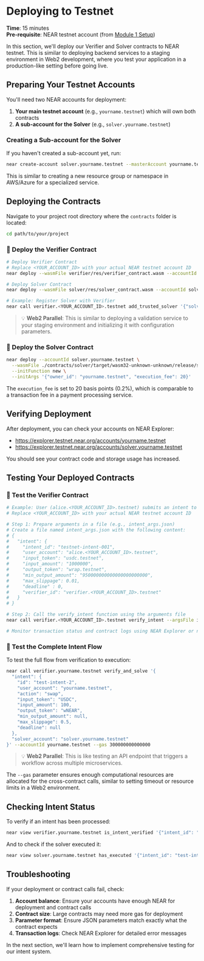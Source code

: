 # Deploying to Testnet

**Time**: 15 minutes  
**Pre-requisite**: NEAR testnet account (from [Module 1 Setup](mdc:../01-introduction/03-setup.md))

In this section, we'll deploy our Verifier and Solver contracts to NEAR testnet. This is similar to deploying backend services to a staging environment in Web2 development, where you test your application in a production-like setting before going live.

## Preparing Your Testnet Accounts

You'll need two NEAR accounts for deployment:

1. **Your main testnet account** (e.g., `yourname.testnet`) which will own both contracts
2. **A sub-account for the Solver** (e.g., `solver.yourname.testnet`)

### Creating a Sub-account for the Solver

If you haven't created a sub-account yet, run:

```bash
near create-account solver.yourname.testnet --masterAccount yourname.testnet --initialBalance 5
```

This is similar to creating a new resource group or namespace in AWS/Azure for a specialized service.

## Deploying the Contracts

Navigate to your project root directory where the `contracts` folder is located:

```bash
cd path/to/your/project
```

### 🚀 Deploy the Verifier Contract

```bash
# Deploy Verifier Contract
# Replace <YOUR_ACCOUNT_ID> with your actual NEAR testnet account ID
near deploy --wasmFile verifier/res/verifier_contract.wasm --accountId verifier.<YOUR_ACCOUNT_ID>.testnet --initFunction new --initArgs '{"owner_id": "<YOUR_ACCOUNT_ID>.testnet"}'

# Deploy Solver Contract
near deploy --wasmFile solver/res/solver_contract.wasm --accountId solver.<YOUR_ACCOUNT_ID>.testnet --initFunction new --initArgs '{"owner_id": "<YOUR_ACCOUNT_ID>.testnet", "verifier_contract_id": "verifier.<YOUR_ACCOUNT_ID>.testnet"}'

# Example: Register Solver with Verifier
near call verifier.<YOUR_ACCOUNT_ID>.testnet add_trusted_solver '{"solver_id": "solver.<YOUR_ACCOUNT_ID>.testnet"}' --accountId <YOUR_ACCOUNT_ID>.testnet
```

> 💡 **Web2 Parallel**: This is similar to deploying a validation service to your staging environment and initializing it with configuration parameters.

### 🧩 Deploy the Solver Contract

```bash
near deploy --accountId solver.yourname.testnet \
  --wasmFile ./contracts/solver/target/wasm32-unknown-unknown/release/solver.wasm \
  --initFunction new \
  --initArgs '{"owner_id": "yourname.testnet", "execution_fee": 20}'
```

The `execution_fee` is set to 20 basis points (0.2%), which is comparable to a transaction fee in a payment processing service.

## Verifying Deployment

After deployment, you can check your accounts on NEAR Explorer:

- https://explorer.testnet.near.org/accounts/yourname.testnet
- https://explorer.testnet.near.org/accounts/solver.yourname.testnet

You should see your contract code and storage usage has increased.

## Testing Your Deployed Contracts

### 🧪 Test the Verifier Contract

```bash
# Example: User (alice.<YOUR_ACCOUNT_ID>.testnet) submits an intent to the Verifier
# Replace <YOUR_ACCOUNT_ID> with your actual NEAR testnet account ID

# Step 1: Prepare arguments in a file (e.g., intent_args.json)
# Create a file named intent_args.json with the following content:
# {
#   "intent": {
#     "intent_id": "testnet-intent-001",
#     "user_account": "alice.<YOUR_ACCOUNT_ID>.testnet",
#     "input_token": "usdc.testnet",
#     "input_amount": "1000000",
#     "output_token": "wrap.testnet",
#     "min_output_amount": "950000000000000000000000",
#     "max_slippage": 0.01,
#     "deadline" : 0,
#     "verifier_id": "verifier.<YOUR_ACCOUNT_ID>.testnet"
#   }
# }

# Step 2: Call the verify_intent function using the arguments file
near call verifier.<YOUR_ACCOUNT_ID>.testnet verify_intent --argsFile intent_args.json --accountId alice.<YOUR_ACCOUNT_ID>.testnet --gas 300000000000000

# Monitor transaction status and contract logs using NEAR Explorer or near-cli
```

### 🔄 Test the Complete Intent Flow

To test the full flow from verification to execution:

```bash
near call verifier.yourname.testnet verify_and_solve '{
  "intent": {
    "id": "test-intent-2",
    "user_account": "yourname.testnet",
    "action": "swap",
    "input_token": "USDC",
    "input_amount": 100,
    "output_token": "wNEAR",
    "min_output_amount": null,
    "max_slippage": 0.5,
    "deadline": null
  },
  "solver_account": "solver.yourname.testnet"
}' --accountId yourname.testnet --gas 300000000000000
```

> 💡 **Web2 Parallel**: This is like testing an API endpoint that triggers a workflow across multiple microservices.

The `--gas` parameter ensures enough computational resources are allocated for the cross-contract calls, similar to setting timeout or resource limits in a Web2 environment.

## Checking Intent Status

To verify if an intent has been processed:

```bash
near view verifier.yourname.testnet is_intent_verified '{"intent_id": "test-intent-2"}'
```

And to check if the solver executed it:

```bash
near view solver.yourname.testnet has_executed '{"intent_id": "test-intent-2"}'
```

## Troubleshooting

If your deployment or contract calls fail, check:

1. **Account balance**: Ensure your accounts have enough NEAR for deployment and contract calls
2. **Contract size**: Large contracts may need more gas for deployment
3. **Parameter format**: Ensure JSON parameters match exactly what the contract expects
4. **Transaction logs**: Check NEAR Explorer for detailed error messages

In the next section, we'll learn how to implement comprehensive testing for our intent system.
